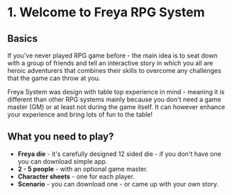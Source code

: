 # 1. Welcome to Freya RPG System

## Basics
If you've never played RPG game before - the main idea is to seat down with a group of friends and tell an interactive story in which you all are heroic adventurers that combines their skills to overcome any challenges that the game can throw at you.

Freya System was design with table top experience in mind - meaning it is different than other RPG systems mainly because you don't need a game master (GM) or at least not during the game itself. It can however enhance your experience and bring lots of fun to the table!

## What you need to play?

- **Freya die** - it's carefully designed 12 sided die - if you don't have one you can download simple app.
- **2 - 5 people** - with an optional game master.
- **Character sheets** - one for each player.
- **Scenario** - you can download one - or came up with your own story.